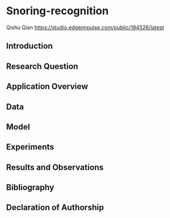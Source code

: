 # Snoring-recognition
Qishu Qian
https://studio.edgeimpulse.com/public/184526/latest

## Introduction
## Research Question
## Application Overview
## Data
## Model
## Experiments
## Results and Observations
## Bibliography
## Declaration of Authorship
